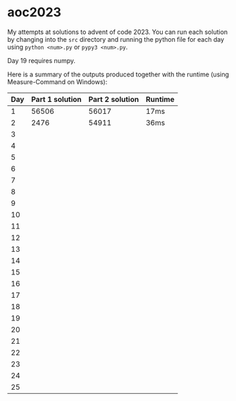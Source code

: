 # aoc2023
My attempts at solutions to advent of code 2023. You can run each solution by changing into the `src` directory and
running the python file for each day using `python <num>.py` or `pypy3 <num>.py`.

Day 19 requires numpy.

Here is a summary of the outputs produced together with the runtime (using Measure-Command on Windows):

| Day | Part 1 solution | Part 2 solution  | Runtime      |
|-----|-----------------|------------------|--------------|
| 1   | 56506           | 56017            | 17ms |
| 2   | 2476            | 54911            | 36ms |
| 3   |  |  |  |
| 4   |  |  |  |
| 5   |  |  |  |
| 6   |  |  |  |
| 7   |  |  |  |
| 8   |  |  |  |
| 9   |  |  |  |
| 10  |  |  |  |
| 11  |  |  |  |
| 12  |  |  |  |
| 13  |  |  |  |
| 14  |  |  |  |
| 15  |  |  |  |
| 16  |  |  |  |
| 17  |  |  |  |
| 18  |  |  |  |
| 19  |  |  |  |
| 20  |  |  |  |
| 21  |  |  |  |
| 22  |  |  |  |
| 23  |  |  |  |
| 24  |  |  |  |
| 25  |  |  |  |